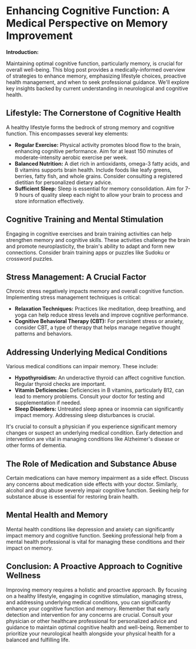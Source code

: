 # Enhancing Cognitive Function: A Medical Perspective on Memory Improvement

**Introduction:**

Maintaining optimal cognitive function, particularly memory, is crucial for overall well-being.  This blog post provides a medically-informed overview of strategies to enhance memory, emphasizing lifestyle choices, proactive health management, and when to seek professional guidance.  We'll explore key insights backed by current understanding in neurological and cognitive health.

## Lifestyle: The Cornerstone of Cognitive Health

A healthy lifestyle forms the bedrock of strong memory and cognitive function.  This encompasses several key elements:

* **Regular Exercise:** Physical activity promotes blood flow to the brain, enhancing cognitive performance. Aim for at least 150 minutes of moderate-intensity aerobic exercise per week.
* **Balanced Nutrition:**  A diet rich in antioxidants, omega-3 fatty acids, and B vitamins supports brain health.  Include foods like leafy greens, berries, fatty fish, and whole grains.  Consider consulting a registered dietitian for personalized dietary advice.
* **Sufficient Sleep:**  Sleep is essential for memory consolidation.  Aim for 7-9 hours of quality sleep each night to allow your brain to process and store information effectively.

## Cognitive Training and Mental Stimulation

Engaging in cognitive exercises and brain training activities can help strengthen memory and cognitive skills.  These activities challenge the brain and promote neuroplasticity, the brain's ability to adapt and form new connections.  Consider brain training apps or puzzles like Sudoku or crossword puzzles.

## Stress Management: A Crucial Factor

Chronic stress negatively impacts memory and overall cognitive function.  Implementing stress management techniques is critical:

* **Relaxation Techniques:** Practices like meditation, deep breathing, and yoga can help reduce stress levels and improve cognitive performance.
* **Cognitive Behavioral Therapy (CBT):** For persistent stress or anxiety, consider CBT, a type of therapy that helps manage negative thought patterns and behaviors.


## Addressing Underlying Medical Conditions

Various medical conditions can impair memory.  These include:

* **Hypothyroidism:** An underactive thyroid can affect cognitive function. Regular thyroid checks are important.
* **Vitamin Deficiencies:** Deficiencies in B vitamins, particularly B12, can lead to memory problems. Consult your doctor for testing and supplementation if needed.
* **Sleep Disorders:** Untreated sleep apnea or insomnia can significantly impact memory.  Addressing sleep disturbances is crucial.

It's crucial to consult a physician if you experience significant memory changes or suspect an underlying medical condition.  Early detection and intervention are vital in managing conditions like Alzheimer's disease or other forms of dementia.

## The Role of Medication and Substance Abuse

Certain medications can have memory impairment as a side effect. Discuss any concerns about medication side effects with your doctor.  Similarly, alcohol and drug abuse severely impair cognitive function.  Seeking help for substance abuse is essential for restoring brain health.

## Mental Health and Memory

Mental health conditions like depression and anxiety can significantly impact memory and cognitive function.  Seeking professional help from a mental health professional is vital for managing these conditions and their impact on memory.


## Conclusion: A Proactive Approach to Cognitive Wellness

Improving memory requires a holistic and proactive approach.  By focusing on a healthy lifestyle, engaging in cognitive stimulation, managing stress, and addressing underlying medical conditions, you can significantly enhance your cognitive function and memory.  Remember that early detection and intervention for any concerns are crucial.  Consult your physician or other healthcare professional for personalized advice and guidance to maintain optimal cognitive health and well-being.  Remember to prioritize your neurological health alongside your physical health for a balanced and fulfilling life.